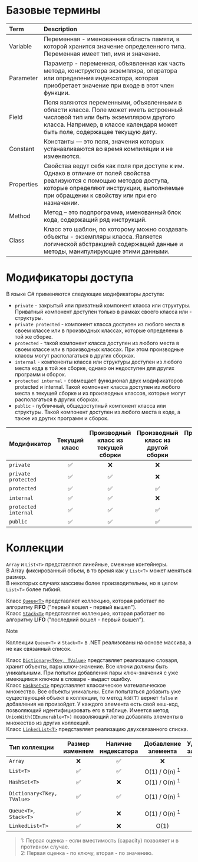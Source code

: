 # Базовые термины

| Term | Description |
| :--- | :--- |
| Variable | Переменная - именованная область памяти, в которой хранится значение определенного типа. Переменная имеет тип, имя и значение. |
| Parameter | Параметр - переменная, объявленная как часть метода, конструктора экземпляра, оператора или определения индексатора, которая приобретает значение при входе в этот член функции. |
| Field | Поля являются переменными, объявленными в области класса. Поле может иметь встроенный числовой тип или быть экземпляром другого класса. Например, в классе календаря может быть поле, содержащее текущую дату. |
| Constant | Константы — это поля, значения которых устанавливаются во время компиляции и не изменяются. |
| Properties | Свойства ведут себя как поля при доступе к им. Однако в отличие от полей свойства реализуются с помощью методов доступа, которые определяют инструкции, выполняемые при обращении к свойству или при его назначении. |
| Method | Метод – это подпрограмма, именованный блок кода, содержащий ряд инструкций. |
| Class | Класс это шаблон, по которому можно создавать объекты - экземпляры класса. Является логической абстракцией содержащей данные и методы, манипулирующие этими данными. |

# Модификаторы доступа

В языке C# применяются следующие модификаторы доступа:

- `private` - закрытый или приватный компонент класса или структуры. Приватный компонент доступен только в рамках своего класса или - структуры.
- `private protected` - компонент класса доступен из любого места в своем классе или в производных классах, которые определены в той же сборке.
- `protected` - такой компонент класса доступен из любого места в своем классе или в производных классах. При этом производные классы могут располагаться в других сборках.
- `internal` - компоненты класса или структуры доступен из любого места кода в той же сборке, однако он недоступен для других программ и сборок.
- `protected internal` - совмещает функционал двух модификаторов protected и internal. Такой компонент класса доступен из любого места в текущей сборке и из производных классов, которые могут располагаться в других сборках.
- `public` - публичный, общедоступный компонент класса или структуры. Такой компонент доступен из любого места в коде, а также из других программ и сборок.

|Модификатор|Текущий класс|Производный класс из текущей сборки|Производный класс из другой сборки|Производный класс из текущей сборки|Производный класс из другой сборки|
|:-------------------|:----------------:|:----------------:|:----------------:|:----------------:|:----------------:|
|`private`           |:white_check_mark:|:x:               |:x:               |:x:               |:x:|
|`private protected` |:white_check_mark:|:white_check_mark:|:x:               |:x:               |:x:|
|`protected`         |:white_check_mark:|:white_check_mark:|:white_check_mark:|:x:               |:x:|
|`internal`          |:white_check_mark:|:white_check_mark:|:x:               |:white_check_mark:|:x:|
|`protected internal`|:white_check_mark:|:white_check_mark:|:white_check_mark:|:white_check_mark:|:x:|
|`public`            |:white_check_mark:|:white_check_mark:|:white_check_mark:|:white_check_mark:|:white_check_mark:|

# Коллекции

`Array` и `List<T>` представляют линейные, смежные контейнеры.  
В Array фиксированный объем, в то время как у `List<T>` может меняться размер.  
В некоторых случаях массивы более производительны, но в целом `List<T>` более гибкий.

Класс [`Queue<T>`](https://learn.microsoft.com/ru-ru/dotnet/api/system.collections.generic.queue-1?view=net-8.0) представляет коллекцию, которая работает по алгоритму **FIFO** ("первый вошел - первый вышел").  
Класс [`Stack<T>`](https://learn.microsoft.com/ru-ru/dotnet/api/system.collections.generic.stack-1?view=net-8.0) представляет коллекцию, которая работает по алгоритму **LIFO** ("последний вошел - первый вышел"). 

> [!Note]
> Коллекции `Queue<T>` и `Stack<T>` в .NET реализованы на основе массива, а не как связанный список.  

Класс [`Dictionary<TKey, TValue>`](https://learn.microsoft.com/ru-ru/dotnet/api/system.collections.generic.dictionary-2?view=net-8.0) представляет реализацию словаря, хранит объекты, пары ключ-значение. Все ключи должны быть уникальными. При попытки добавления пары ключ-значения с уже имеющимся ключом в словаре - выдаст ошибку.   
Класс [`HashSet<T>`](https://learn.microsoft.com/ru-ru/dotnet/api/system.collections.generic.hashset-1?view=net-8.0) представляет классическое математическое множество. Все объекты уникальны. Если попытаться добавить уже существующий объект в коллекции, то метод `Add(T)` вернет `false` и добавления не произойдет. У каждого элемента есть свой хеш-код, позволяющий идентифицировать его в таблице. Имеется метод `UnionWith(IEnumerable<T>)` позволяющий легко добавлять элементы в множество из других коллекций.  
Класс [`LinkedList<T>`](https://learn.microsoft.com/ru-ru/dotnet/api/system.collections.generic.linkedlist-1?view=net-8.0) представляет реализацию двухсвязанного списка.

| Тип коллекции            | Размер изменяем | Наличие индексатора | Добавление элемента | Удаление элемента | Поиск элемента |
|:---|:---:|:---:|:---:|:---:|:---:|
|`Array`                   | :x:                | :white_check_mark: | :x:               | :x:  | O(n) |
|`List<T>`                 | :white_check_mark: | :white_check_mark: | O(1) / O(n)  $^1$ | O(n) | O(n) |
|`HashSet<T>`              | :white_check_mark: | :x:                | O(1) / O(n)  $^1$ | O(1) | O(1) |
|`Dictionary<TKey, TValue>`| :white_check_mark: | :white_check_mark: | O(1) / O(n)  $^1$ | O(1) | O(1) / O(n)  $^2$ |
|`Queue<T>`, `Stack<T>`    | :white_check_mark: | :x:                | O(1) / O(n)  $^1$ | O(1) | O(n) |
|`LinkedList<T>`           | :white_check_mark: | :x:                | O(1)              | O(1) | O(n) |

> 1: Первая оценка - если вместимость (capacity) позволяет и в противном случае.  
> 2: Первая оценка - по ключу, вторая - по значению.  